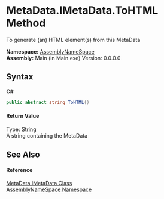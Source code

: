 # MetaData.IMetaData.ToHTML Method 
 

To generate (an) HTML element(s) from this MetaData

**Namespace:**&nbsp;<a href="6bcc80ef-5cfd-db5f-1eb2-7297d1c16397">AssemblyNameSpace</a><br />**Assembly:**&nbsp;Main (in Main.exe) Version: 0.0.0.0

## Syntax

**C#**<br />
``` C#
public abstract string ToHTML()
```


#### Return Value
Type: <a href="http://msdn2.microsoft.com/en-us/library/s1wwdcbf" target="_blank">String</a><br />A string containing the MetaData

## See Also


#### Reference
<a href="8a18d4bc-7296-ed41-0dcf-8b92542f6855">MetaData.IMetaData Class</a><br /><a href="6bcc80ef-5cfd-db5f-1eb2-7297d1c16397">AssemblyNameSpace Namespace</a><br />
